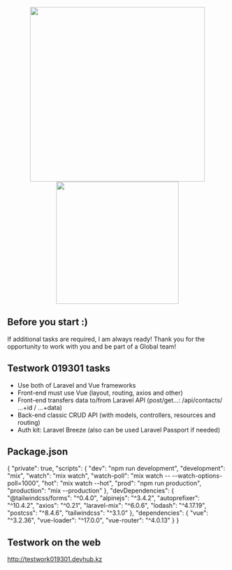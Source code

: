 <p align="center"><a href="https://laravel.com" target="_blank"><img src="https://raw.githubusercontent.com/laravel/art/master/logo-lockup/5%20SVG/2%20CMYK/1%20Full%20Color/laravel-logolockup-cmyk-red.svg" width="400"></a><a href="https://vuejs.com" target="_blank"><img src="https://blog.skillfactory.ru/wp-content/uploads/2021/12/logo-vuejs-9686556.png" width="280"></a></p>

## Before you start :)
If additional tasks are required, I am always ready! Thank you for the opportunity to work with you and be part of a Global team!

## Testwork 019301 tasks
- Use both of Laravel and Vue frameworks
- Front-end must use Vue (layout, routing, axios and other)
- Front-end transfers data to/from Laravel API (post/get...: /api/contacts/ ...+id / ...+data)
- Back-end classic CRUD API (with models, controllers, resources and routing)
- Auth kit: Laravel Breeze (also can be used Laravel Passport if needed)

## Package.json 
{
    "private": true,
    "scripts": {
        "dev": "npm run development",
        "development": "mix",
        "watch": "mix watch",
        "watch-poll": "mix watch -- --watch-options-poll=1000",
        "hot": "mix watch --hot",
        "prod": "npm run production",
        "production": "mix --production"
    },
    "devDependencies": {
        "@tailwindcss/forms": "^0.4.0",
        "alpinejs": "^3.4.2",
        "autoprefixer": "^10.4.2",
        "axios": "^0.21",
        "laravel-mix": "^6.0.6",
        "lodash": "^4.17.19",
        "postcss": "^8.4.6",
        "tailwindcss": "^3.1.0"
    },
    "dependencies": {
        "vue": "^3.2.36",
        "vue-loader": "^17.0.0",
        "vue-router": "^4.0.13"
    }
}

## Testwork on the web
http://testwork019301.devhub.kz

